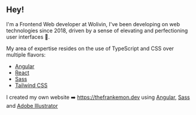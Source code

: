 ## Hey!

I'm a Frontend Web developer at Wolivin, I've been developing on web technologies since 2018, driven by a sense of elevating and perfectioning user interfaces 🎨.

My area of expertise resides on the use of TypeScript and CSS over multiple flavors:
- [Angular](https://angular.io)
- [React](https://react.dev)
- [Sass](https://sass-lang.com)
- [Tailwind CSS](https://tailwindcss.com)

I created my own website ➡️ https://thefrankemon.dev using [Angular](https://angular.io), [Sass](https://sass-lang.com) and [Adobe Illustrator](https://www.adobe.com/products/illustrator.html)


<!--
**TheFrankemon/TheFrankemon** is a ✨ _special_ ✨ repository because its `README.md` (this file) appears on your GitHub profile.

Here are some ideas to get you started:

- 🔭 I’m currently working on ...
- 🌱 I’m currently learning ...
- 👯 I’m looking to collaborate on ...
- 🤔 I’m looking for help with ...
- 💬 Ask me about ...
- 📫 How to reach me: ...
- 😄 Pronouns: ...
- ⚡ Fun fact: ...
-->
